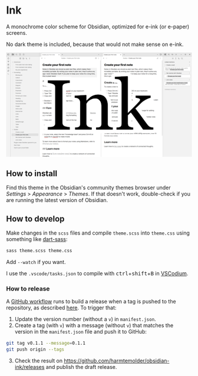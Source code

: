 # Ink

A monochrome color scheme for Obsidian, optimized for e-ink (or e-paper) screens.

No dark theme is included, because that would not make sense on e-ink.

![Screenshot of the Ink theme in Obsidian](./screenshot.png)

## How to install

Find this theme in the Obsidian's community themes browser under _Settings_ > _Appearance_ > _Themes_. If that doesn't work, double-check if you are running the latest version of Obsidian.

## How to develop

Make changes in the `scss` files and compile `theme.scss` into `theme.css` using something like [dart-sass](https://sass-lang.com/dart-sass/):

```sh
sass theme.scss theme.css
```

Add `--watch` if you want.

I use the `.vscode/tasks.json` to compile with <kbd>ctrl</kbd>+<kbd>shift</kbd>+<kbd>B</kbd> in [VSCodium](https://github.com/VSCodium/vscodium#readme).

### How to release

A [GitHub workflow](https://docs.github.com/en/actions/writing-workflows/about-workflows) runs to build a release when a tag is pushed to the repository, as described [here](https://docs.obsidian.md/Themes/App+themes/Release+your+theme+with+GitHub+Actions). To trigger that:

1. Update the version number (without a `v`) in `manifest.json`.
2. Create a tag (with `v`) with a message (without `v`) that matches the version in the `manifest.json` file and push it to GitHub:

```sh
git tag v0.1.1 --message=0.1.1
git push origin --tags
```

3. Check the result on <https://github.com/harmtemolder/obsidian-ink/releases> and publish the draft release.
